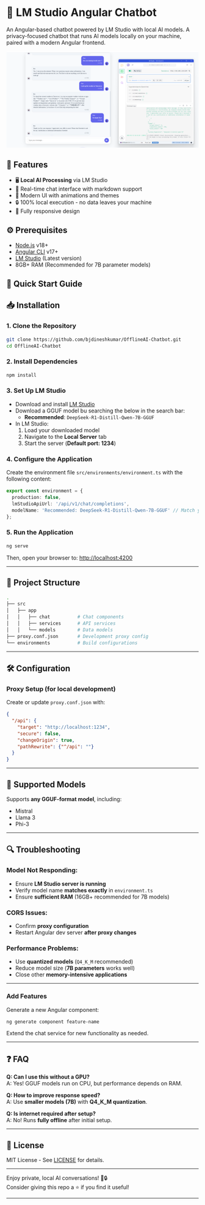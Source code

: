 # 🚀 LM Studio Angular Chatbot

An Angular-based chatbot powered by LM Studio with local AI models. A privacy-focused chatbot that runs AI models locally on your machine, paired with a modern Angular frontend.

![Chat Interface Demo](screenshot.png) <!-- Add your screenshot path -->

## 🌟 Features
- 🖥️ **Local AI Processing** via LM Studio
- 💬 Real-time chat interface with markdown support
- 🎨 Modern UI with animations and themes
- 🔒 100% local execution - no data leaves your machine
- 📱 Fully responsive design

## ⚙️ Prerequisites
- [Node.js](https://nodejs.org/) v18+
- [Angular CLI](https://angular.io/) v17+
- [LM Studio](https://lmstudio.ai/) (Latest version)
- 8GB+ RAM (Recommended for 7B parameter models)

## 🚀 Quick Start Guide

## 📥 Installation

### 1. Clone the Repository

```bash
git clone https://github.com/bjdineshkumar/OfflineAI-Chatbot.git
cd OfflineAI-Chatbot
```

### 2. Install Dependencies

```bash
npm install
```

### 3. Set Up LM Studio

- Download and install [LM Studio](https://lmstudio.ai/)
- Download a GGUF model bu searching the below in the search bar:
  - **Recommended**: `DeepSeek-R1-Distill-Qwen-7B-GGUF`
- In LM Studio:
  1. Load your downloaded model
  2. Navigate to the **Local Server** tab
  3. Start the server (**Default port: 1234**)

### 4. Configure the Application

Create the environment file `src/environments/environment.ts` with the following content:

```typescript
export const environment = {
  production: false,
  lmStudioApiUrl: '/api/v1/chat/completions',
  modelName: 'Recommended: DeepSeek-R1-Distill-Qwen-7B-GGUF' // Match your model filename if you are using a different model
};
```

### 5. Run the Application

```bash
ng serve
```

Then, open your browser to: [http://localhost:4200](http://localhost:4200)

---

## 📂 Project Structure

```bash
.
├── src
│   ├── app
│   │   ├── chat          # Chat components
│   │   ├── services      # API services
│   │   └── models        # Data models
├── proxy.conf.json       # Development proxy config
└── environments          # Build configurations
```

---

## 🛠️ Configuration

### Proxy Setup (for local development)

Create or update `proxy.conf.json` with:

```json
{
  "/api": {
    "target": "http://localhost:1234",
    "secure": false,
    "changeOrigin": true,
    "pathRewrite": {"^/api": ""}
  }
}
```

---

## 📌 Supported Models

Supports **any GGUF-format model**, including:

- Mistral
- Llama 3
- Phi-3

---

## 🔍 Troubleshooting

### Model Not Responding:

- Ensure **LM Studio server is running**
- Verify model name **matches exactly** in `environment.ts`
- Ensure **sufficient RAM** (16GB+ recommended for 7B models)

### CORS Issues:

- Confirm **proxy configuration**
- Restart Angular dev server **after proxy changes**

### Performance Problems:

- Use **quantized models** (`Q4_K_M` recommended)
- Reduce model size (**7B parameters** works well)
- Close other **memory-intensive applications**

---

### Add Features

Generate a new Angular component:

```bash
ng generate component feature-name
```

Extend the chat service for new functionality as needed.

---

## ❓ FAQ

**Q: Can I use this without a GPU?**\
A: Yes! GGUF models run on CPU, but performance depends on RAM.

**Q: How to improve response speed?**\
A: Use **smaller models (7B)** with **Q4\_K\_M quantization**.

**Q: Is internet required after setup?**\
A: No! Runs **fully offline** after initial setup.

---

## 📜 License

MIT License - See [LICENSE](LICENSE) for details.

---

Enjoy private, local AI conversations! 🤖🔒\
Consider giving this repo a ⭐ if you find it useful!

---

